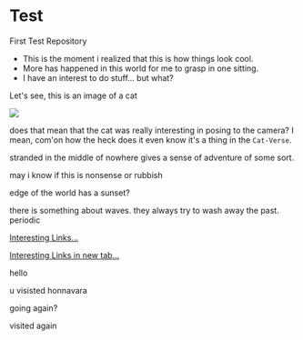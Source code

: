 # Test
First Test Repository

- This is the moment i realized that this is how things look cool.
- More has happened in this world for me to grasp in one sitting.
- I have an interest to do stuff... but what?

Let's see,
this is an image of a cat

![](https://images.unsplash.com/photo-1615807713086-bfc4975801d0?ixlib=rb-4.0.3&ixid=M3wxMjA3fDB8MHxwaG90by1wYWdlfHx8fGVufDB8fHx8fA%3D%3D&auto=format&fit=crop&w=212&q=80)


does that mean that the cat was really interesting in posing to the camera? I mean, com'on how the heck does it even know it's a thing in the `Cat-Verse`.

stranded in the middle of nowhere gives a sense of adventure of some sort.

may i know if this is nonsense or rubbish

edge of the world has a sunset?

there is something about waves. they always try to wash away the past. periodic 

[Interesting Links...](https://github.com/Deeku-Zeus/My-Notes/blob/master/InterestingLinks.md#some-links-i-found-that-are-interesting)

<a target="_blank" href="https://github.com/Deeku-Zeus/My-Notes/blob/master/InterestingLinks.md#some-links-i-found-that-are-interesting">Interesting Links in new tab...</a>

hello

u visisted honnavara 

going again? 

visited again

